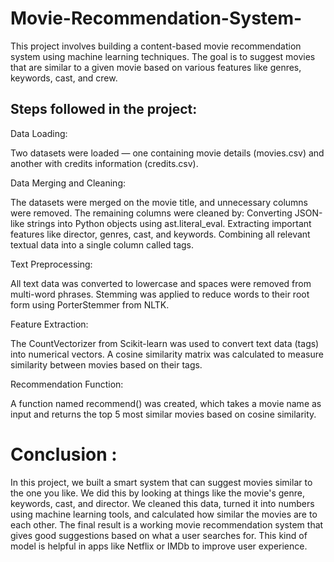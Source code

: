 
# Movie-Recommendation-System-

This project involves building a content-based movie recommendation system using machine learning techniques. The goal is to suggest movies that are similar to a given movie based on various features like genres, keywords, cast, and crew.

## Steps followed in the project:

Data Loading:

Two datasets were loaded — one containing movie details (movies.csv) and another with credits information (credits.csv).

Data Merging and Cleaning:

The datasets were merged on the movie title, and unnecessary columns were removed. The remaining columns were cleaned by:
Converting JSON-like strings into Python objects using ast.literal_eval.
Extracting important features like director, genres, cast, and keywords.
Combining all relevant textual data into a single column called tags.

Text Preprocessing:

All text data was converted to lowercase and spaces were removed from multi-word phrases.
Stemming was applied to reduce words to their root form using PorterStemmer from NLTK.

Feature Extraction:

The CountVectorizer from Scikit-learn was used to convert text data (tags) into numerical vectors.
A cosine similarity matrix was calculated to measure similarity between movies based on their tags.

Recommendation Function:

A function named recommend() was created, which takes a movie name as input and returns the top 5 most similar movies based on cosine similarity.

# Conclusion :

In this project, we built a smart system that can suggest movies similar to the one you like. We did this by looking at things like the movie's genre, keywords, cast, and director. We cleaned this data, turned it into numbers using machine learning tools, and calculated how similar the movies are to each other. The final result is a working movie recommendation system that gives good suggestions based on what a user searches for. This kind of model is helpful in apps like Netflix or IMDb to improve user experience.
